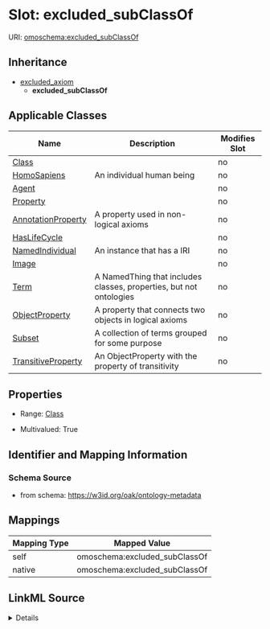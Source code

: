 

# Slot: excluded_subClassOf



URI: [omoschema:excluded_subClassOf](https://w3id.org/oak/ontology-metadata/excluded_subClassOf)




## Inheritance

* [excluded_axiom](excluded_axiom.md)
    * **excluded_subClassOf**






## Applicable Classes

| Name | Description | Modifies Slot |
| --- | --- | --- |
| [Class](Class.md) |  |  no  |
| [HomoSapiens](HomoSapiens.md) | An individual human being |  no  |
| [Agent](Agent.md) |  |  no  |
| [Property](Property.md) |  |  no  |
| [AnnotationProperty](AnnotationProperty.md) | A property used in non-logical axioms |  no  |
| [HasLifeCycle](HasLifeCycle.md) |  |  no  |
| [NamedIndividual](NamedIndividual.md) | An instance that has a IRI |  no  |
| [Image](Image.md) |  |  no  |
| [Term](Term.md) | A NamedThing that includes classes, properties, but not ontologies |  no  |
| [ObjectProperty](ObjectProperty.md) | A property that connects two objects in logical axioms |  no  |
| [Subset](Subset.md) | A collection of terms grouped for some purpose |  no  |
| [TransitiveProperty](TransitiveProperty.md) | An ObjectProperty with the property of transitivity |  no  |







## Properties

* Range: [Class](Class.md)

* Multivalued: True





## Identifier and Mapping Information







### Schema Source


* from schema: https://w3id.org/oak/ontology-metadata




## Mappings

| Mapping Type | Mapped Value |
| ---  | ---  |
| self | omoschema:excluded_subClassOf |
| native | omoschema:excluded_subClassOf |




## LinkML Source

<details>
```yaml
name: excluded_subClassOf
from_schema: https://w3id.org/oak/ontology-metadata
rank: 1000
is_a: excluded_axiom
alias: excluded_subClassOf
domain_of:
- HasLifeCycle
range: Class
multivalued: true

```
</details>